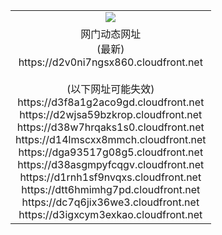 ﻿<table>
  <tr></tr>
  <tr><td colspan=2 align=center><img src="https://d2v0ni7ngsx860.cloudfront.net/Up/oGate.jpg" /></td></tr>
  <tr><td colspan=2 align=center>网门动态网址<br/>(最新)
<br>https://d2v0ni7ngsx860.cloudfront.net
<br/><br/>(以下网址可能失效)
<br>https://d3f8a1g2aco9gd.cloudfront.net
<br>https://d2wjsa59bzkrop.cloudfront.net
<br>https://d38w7hrqaks1s0.cloudfront.net
<br>https://d14lmscxx8mmch.cloudfront.net
<br>https://dga93517g08g5.cloudfront.net
<br>https://d38asgmpyfcqgv.cloudfront.net
<br>https://d1rnh1sf9nvqxs.cloudfront.net
<br>https://dtt6hmimhg7pd.cloudfront.net
<br>https://dc7q6jix36we3.cloudfront.net
<br>https://d3igxcym3exkao.cloudfront.net
    </td>
  </tr>
</table>

